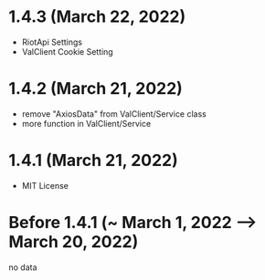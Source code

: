 # 1.4.3 (March 22, 2022)

- RiotApi Settings
- ValClient Cookie Setting

# 1.4.2 (March 21, 2022)

- remove "AxiosData" from ValClient/Service class
- more function in ValClient/Service

# 1.4.1 (March 21, 2022)

- MIT License

# Before 1.4.1 (~ March 1, 2022 --> March 20, 2022)

no data